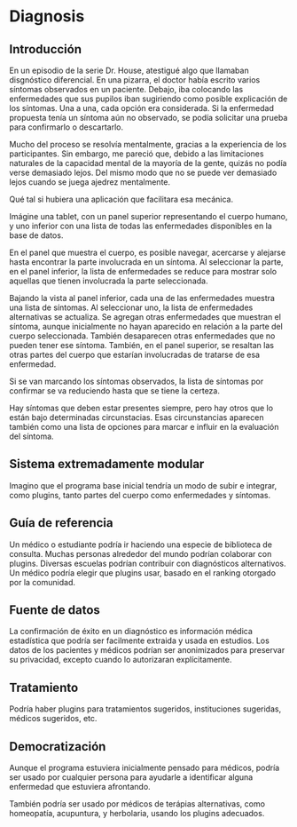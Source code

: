 # Diagnosis

## Introducción

En un episodio de la serie Dr. House, atestigué algo que llamaban disgnóstico diferencial. En una pizarra, el doctor había escrito varios síntomas observados en un paciente. Debajo, iba colocando las enfermedades que sus pupilos iban sugiriendo como posible explicación de los síntomas. Una a una, cada opción era considerada. Si la enfermedad propuesta tenía un síntoma aún no observado, se podía solicitar una prueba para confirmarlo o descartarlo.

Mucho del proceso se resolvía mentalmente, gracias a la experiencia de los participantes. Sin embargo, me pareció que, debido a las limitaciones naturales de la capacidad mental de la mayoría de la gente, quizás no podía verse demasiado lejos. Del mismo modo que no se puede ver demasiado lejos cuando se juega ajedrez mentalmente.

Qué tal si hubiera una aplicación que facilitara esa mecánica.

Imágine una tablet, con un panel superior representando el cuerpo humano, y uno inferior con una lista de todas las enfermedades disponibles en la base de datos.

En el panel que muestra el cuerpo, es posible navegar, acercarse y alejarse hasta encontrar la parte involucrada en un síntoma. Al seleccionar la parte, en el panel inferior, la lista de enfermedades se reduce para mostrar solo aquellas que tienen involucrada la parte seleccionada.

Bajando la vista al panel inferior, cada una de las enfermedades muestra una lista de síntomas. Al seleccionar uno, la lista de enfermedades alternativas se actualiza. Se agregan otras enfermedades que muestran el síntoma, aunque inicialmente no hayan aparecido en relación a la parte del cuerpo seleccionada. También desaparecen otras enfermedades que no pueden tener ese síntoma. También, en el panel superior, se resaltan las otras partes del cuerpo que estarían involucradas de tratarse de esa enfermedad.

Si se van marcando los síntomas observados, la lista de síntomas por confirmar se va reduciendo hasta que se tiene la certeza.

Hay síntomas que deben estar presentes siempre, pero hay otros que lo están bajo determinadas circunstacias. Esas circunstancias aparecen también como una lista de opciones para marcar e influir en la evaluación del síntoma.

## Sistema extremadamente modular
Imagino que el programa base inicial tendría un modo de subir e integrar, como plugins, tanto partes del cuerpo como enfermedades y síntomas.

## Guía de referencia
Un médico o estudiante podría ir haciendo una especie de biblioteca de consulta. Muchas personas alrededor del mundo podrían colaborar con plugins. Diversas escuelas podrían contribuir con diagnósticos alternativos. Un médico podría elegir que plugins usar, basado en el ranking otorgado por la comunidad.

## Fuente de datos
La confirmación de éxito en un diagnóstico es información médica estadística que podría ser facilmente extraida y usada en estudios. Los datos de los pacientes y médicos podrían ser anonimizados para preservar su privacidad, excepto cuando lo autorizaran explícitamente.

## Tratamiento
Podría haber plugins para tratamientos sugeridos, instituciones sugeridas, médicos sugeridos, etc.

## Democratización
Aunque el programa estuviera inicialmente pensado para médicos, podría ser usado por cualquier persona para ayudarle a identificar alguna enfermedad que estuviera afrontando. 

También podría ser usado por médicos de terápias alternativas, como homeopatía, acupuntura, y herbolaria, usando los plugins adecuados.
